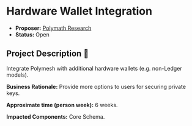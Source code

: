 # Hardware Wallet Integration

* **Proposer:** [Polymath Research](https://polymath.network)
* **Status:** Open

## Project Description :page_facing_up: 

Integrate Polymesh with additional hardware wallets (e.g. non-Ledger models).

**Business Rationale:** Provide more options to users for securing private keys.

**Approximate time (person week):** 6 weeks.

**Impacted Components:** Core Schema.
